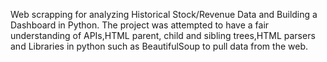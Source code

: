  Web scrapping for analyzing Historical Stock/Revenue Data and Building a Dashboard in Python. The project was attempted to have a fair understanding of APIs,HTML parent, child and sibling trees,HTML parsers and Libraries in python such as BeautifulSoup to pull data from the web.
